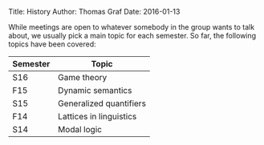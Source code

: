 Title: History
Author: Thomas Graf
Date: 2016-01-13

While meetings are open to whatever somebody in the group wants to talk about, we usually pick a main topic for each semester.
So far, the following topics have been covered:

Semester    | Topic
----------- | ------------
S16         | Game theory
F15         | Dynamic semantics
S15         | Generalized quantifiers
F14         | Lattices in linguistics
S14         | Modal logic

